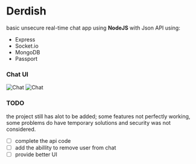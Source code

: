 # Derdish
basic unsecure real-time chat app using **NodeJS** with Json API using: 
- Express
- Socket.io
- MongoDB
- Passport

### Chat UI
![Chat](https://raw.github.com/raddadz/derdish001/master/imgs/login.png)
![Chat](https://raw.github.com/raddadz/derdish001/master/imgs/chat.png)

### TODO
the project still has alot to be added; some features not perfectly working, some problems do have temporary solutions and security was not considered.
- [ ] complete the api code
- [ ] add the abillity to remove user from chat
- [ ] provide better UI
